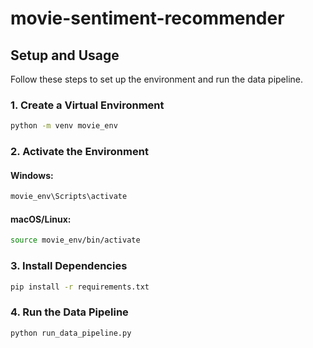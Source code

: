 # movie-sentiment-recommender

## Setup and Usage

Follow these steps to set up the environment and run the data pipeline.

### 1. Create a Virtual Environment
```bash
python -m venv movie_env
```

### 2. Activate the Environment
#### Windows:
```bash
movie_env\Scripts\activate
```

#### macOS/Linux:
```bash
source movie_env/bin/activate
```

### 3. Install Dependencies
```bash
pip install -r requirements.txt
```

### 4. Run the Data Pipeline
```bash
python run_data_pipeline.py
```